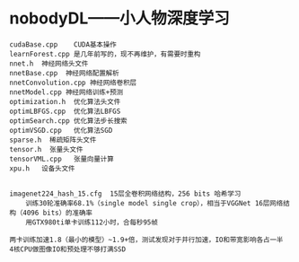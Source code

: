 # nobodyDL——小人物深度学习
    cudaBase.cpp    CUDA基本操作
    learnForest.cpp 是几年前写的，现不再维护，有需要时重构
    nnet.h  神经网络头文件
    nnetBase.cpp  神经网络配置解析
    nnetConvolution.cpp 神经网络卷积层
    nnetModel.cpp 神经网络训练+预测
    optimization.h  优化算法头文件
    optimLBFGS.cpp  优化算法LBFGS
    optimSearch.cpp 优化算法步长搜索
    optimVSGD.cpp   优化算法SGD
    sparse.h  稀疏矩阵头文件
    tensor.h  张量头文件
    tensorVML.cpp   张量向量计算
    xpu.h   设备头文件
    
    
    imagenet224_hash_15.cfg  15层全卷积网络结构，256 bits 哈希学习
        训练30轮准确率68.1%（single model single crop），相当于VGGNet 16层网络结构（4096 bits）的准确率
        用GTX980ti单卡训练112小时，合每秒95帧
        
    两卡训练加速1.8（最小的模型）~1.9+倍，测试发现对于并行加速，IO和带宽影响各占一半
    4核CPU做图像IO和预处理不够打满SSD
